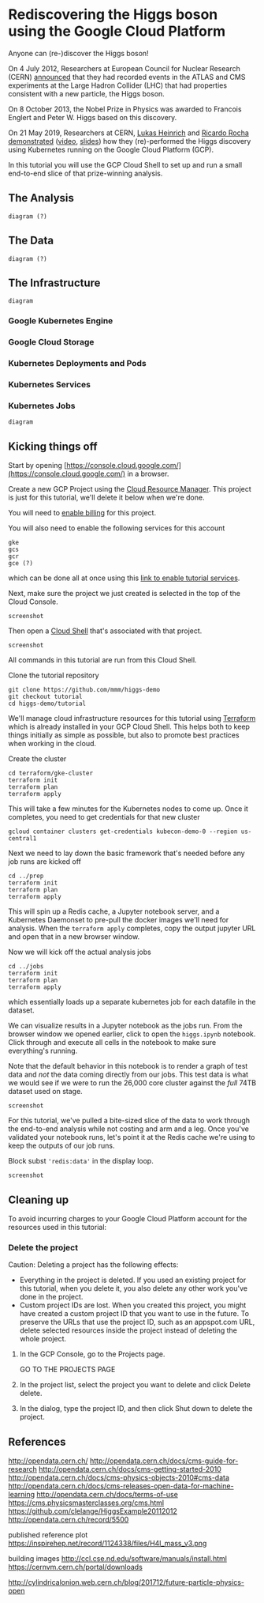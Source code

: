 # Rediscovering the Higgs boson using the Google Cloud Platform

Anyone can (re-)discover the Higgs boson!

On 4 July 2012, Researchers at European Council for Nuclear Research (CERN)
[announced](https://cms.cern/physics/higgs-boson/observation-new-particle-mass-125-gev)
that they had recorded events in the ATLAS and CMS experiments at the Large
Hadron Collider (LHC) that had properties consistent with a new particle, the
Higgs boson.

On 8 October 2013, the Nobel Prize in Physics was awarded to Francois Englert
and Peter W. Higgs based on this discovery.

On 21 May 2019, Researchers at CERN, 
[Lukas Heinrich](https://twitter.com/lukasheinrich_) and 
[Ricardo Rocha](https://twitter.com/ahcorporto)
[demonstrated](https://kccnceu19.sched.com/event/MRyv/keynote-reperforming-a-nobel-prize-discovery-on-kubernetes-ricardo-rocha-computing-engineer-lukas-heinrich-physicist-cern)
([video](https://www.youtube.com/watch?v=2PRGUOxL36M),
[slides](https://static.sched.com/hosted_files/kccnceu19/14/Lukas%20Heinrich-Ricardo%20Rocha%20May%2021%20Evening.pdf))
how they (re)-performed the Higgs discovery using Kubernetes running on the
Google Cloud Platform (GCP).

In this tutorial you will use the GCP Cloud Shell to set up and run a small
end-to-end slice of that prize-winning analysis.


## The Analysis


    diagram (?)


## The Data


    diagram (?)


## The Infrastructure


    diagram


### Google Kubernetes Engine

### Google Cloud Storage

### Kubernetes Deployments and Pods

### Kubernetes Services

### Kubernetes Jobs

    diagram

## Kicking things off

Start by opening
[https://console.cloud.google.com/](https://console.cloud.google.com/)
in a browser.

Create a new GCP Project using the
[Cloud Resource Manager](https://console.cloud.google.com/cloud-resource-manager).
This project is just for this tutorial, we'll delete it below when we're done.

You will need to
[enable billing](https://support.google.com/cloud/answer/6293499#enable-billing)
for this project.

You will also need to enable the following services for this account

    gke
    gcs
    gcr
    gce (?)

which can be done all at once using this
[link to enable tutorial services](https://console.cloud.google.com/flows/enableapi?apiid=binaryauthorization.googleapis.com,cloudbuild.googleapis.com,cloudkms.googleapis.com,container.googleapis.com,containerregistry.googleapis.com,containeranalysis.googleapis.com,sourcerepo.googleapis.com,cloudresourcemanager.googleapis.com).
    
Next, make sure the project we just created is selected in the top of the Cloud Console.

    screenshot

Then open a [Cloud Shell](https://console.cloud.google.com/?cloudshell=true)
that's associated with that project.

    screenshot

All commands in this tutorial are run from this Cloud Shell.

Clone the tutorial repository

    git clone https://github.com/mmm/higgs-demo
    git checkout tutorial
    cd higgs-demo/tutorial

We'll manage cloud infrastructure resources for this tutorial using
[Terraform](https://terraform.io/) which is already installed in your GCP Cloud
Shell. This helps both to keep things initially as simple as possible, but also
to promote best practices when working in the cloud.

Create the cluster

    cd terraform/gke-cluster
    terraform init
    terraform plan
    terraform apply

This will take a few minutes for the Kubernetes nodes to come up. Once it
completes, you need to get credentials for that new cluster

    gcloud container clusters get-credentials kubecon-demo-0 --region us-central1

Next we need to lay down the basic framework that's needed before any job runs
are kicked off

    cd ../prep
    terraform init
    terraform plan
    terraform apply

This will spin up a Redis cache, a Jupyter notebook server, and a Kubernetes
Daemonset to pre-pull the docker images we'll need for analysis.  When the
`terraform apply` completes, copy the output jupyter URL and open that in a new
browser window.

Now we will kick off the actual analysis jobs

    cd ../jobs
    terraform init
    terraform plan
    terraform apply

which essentially loads up a separate kubernetes job for each datafile in the
dataset.

We can visualize results in a Jupyter notebook as the jobs run.  From the
browser window we opened earlier, click to open the `higgs.ipynb` notebook.
Click through and execute all cells in the notebook to make sure everything's
running.

Note that the default behavior in this notebook is to render a graph of test
data and _not_ the data coming directly from our jobs. This test data is what
we would see if we were to run the 26,000 core cluster against the _full_ 74TB
dataset used on stage.

    screenshot

For this tutorial, we've pulled a bite-sized slice of the data to work through
the end-to-end analysis while not costing and arm and a leg. Once you've
validated your notebook runs, let's point it at the Redis cache we're using to
keep the outputs of our job runs.

Block subst `'redis:data'` in the display loop.

    screenshot


## Cleaning up

To avoid incurring charges to your Google Cloud Platform account for the
resources used in this tutorial:

### Delete the project

Caution: Deleting a project has the following effects:
- Everything in the project is deleted. If you used an existing project for
  this tutorial, when you delete it, you also delete any other work you've done
  in the project.
- Custom project IDs are lost. When you created this project, you might have
  created a custom project ID that you want to use in the future. To preserve
  the URLs that use the project ID, such as an appspot.com URL, delete selected
  resources inside the project instead of deleting the whole project.

1. In the GCP Console, go to the Projects page.

    GO TO THE PROJECTS PAGE

2. In the project list, select the project you want to delete and click Delete
   delete.
3. In the dialog, type the project ID, and then click Shut down to delete the
   project.


## References

http://opendata.cern.ch/
http://opendata.cern.ch/docs/cms-guide-for-research
http://opendata.cern.ch/docs/cms-getting-started-2010
http://opendata.cern.ch/docs/cms-physics-objects-2010#cms-data
http://opendata.cern.ch/docs/cms-releases-open-data-for-machine-learning
http://opendata.cern.ch/docs/terms-of-use
https://cms.physicsmasterclasses.org/cms.html
https://github.com/clelange/HiggsExample20112012
http://opendata.cern.ch/record/5500

published reference plot https://inspirehep.net/record/1124338/files/H4l_mass_v3.png

building images http://ccl.cse.nd.edu/software/manuals/install.html
https://cernvm.cern.ch/portal/downloads


http://cylindricalonion.web.cern.ch/blog/201712/future-particle-physics-open










